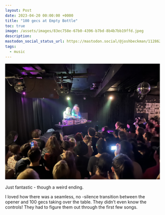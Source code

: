 ```yaml
---
layout: Post
date: 2023-04-20 00:00:00 +0000
title: "100 gecs at Empty Bottle"
toc: true
image: /assets/images/83ec758e-67b0-4396-b7bd-8b4b7bb19ffd.jpeg
description: 
mastodon_social_status_url: https://mastodon.social/@joshbeckman/112862543441632006
tags: 
  - music
---
```





![IMG_0854](/assets/images/83ec758e-67b0-4396-b7bd-8b4b7bb19ffd.jpeg)

Just fantastic - though a weird ending.

I loved how there was a seamless, no -silence transition between the opener and 100 gecs taking over the table. They didn’t even know the controls! They had to figure them out through the first few songs.
